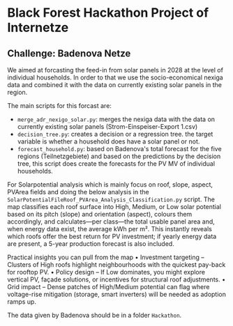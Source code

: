 # Black Forest Hackathon Project of Internetze

## Challenge: Badenova Netze
We aimed at forcasting the feed-in from solar panels in 2028 at the level of individual households. In order to that we use the socio-economical nexiga data and combined it with the data on currently existing solar panels in the region.

The main scripts for this forcast are:
- `merge_adr_nexigo_solar.py`: merges the nexiga data with the data on currently existing solar panels (Strom-Einspeiser-Export 1.csv)
- `decision_tree.py`: creates a decision or a regression tree. the target variable is whether a household does have a solar panel or not.
- `forecast_household.py`: based on Badenova's total forecast for the five regions (Teilnetzgebiete) and based on the predictions by the decision tree, this script does create the forecasts for the PV MV of individual households.

For Solarpotential analysis which is mainly focus on roof, slope, aspect, PVArea fields and doing the below analysis in the `SolarPotentialFileRoof_PVArea_Analysis_Classification.py` script. The map classifies each roof surface into High, Medium, or Low solar potential based on its pitch (slope) and orientation (aspect), colours them accordingly, and calculates—per class—the total usable panel area and, when energy data exist, the average kWh per m². This instantly reveals which roofs offer the best return for PV investment; if yearly energy data are present, a 5-year production forecast is also included.

Practical insights you can pull from the map
•	Investment targeting – Clusters of High roofs highlight neighbourhoods with the quickest pay-back for rooftop PV.
•	Policy design – If Low dominates, you might explore vertical PV, façade solutions, or incentives for structural roof adjustments.
•	Grid impact – Dense patches of High/Medium potential can flag where voltage-rise mitigation (storage, smart inverters) will be needed as adoption ramps up.

The data given by Badenova should be in a folder `Hackathon`.
